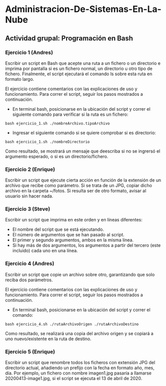 # Administracion-De-Sistemas-En-La-Nube

## Actividad grupal: Programación en Bash

### Ejercicio 1 (Andres)
Escribir un script en Bash que acepte una ruta a un fichero o un directorio e imprima por pantalla si es un fichero normal, un directorio u otro tipo de fichero. Finalmente, el script ejecutará el comando ls sobre esta ruta en formato largo.

El ejercicio contiene comentarios con las explicaciones de uso y funcionamiento. Para correr el script, seguir los pasos mostrados a continuación.
- En terminal bash, posicionarse en la ubicación del script y correr el siguiente comando para verificar si la ruta es un fichero:
```
bash ejercicio_1.sh ./nombreArchivo.tipoArchivo
```
- Ingresar el siguiente comando si se quiere comprobar si es directorio:
```
bash ejercicio_1.sh ./nombreDirectorio
```
Como resultado, se mostrará un mensaje que deescriba si no se ingrersó el argumento esperado, o si es un directorio/fichero.

### Ejercicio 2 (Enrique)
Escribir un script que ejecute cierta acción en función de la extensión de un archivo que recibe como parámetro. Si se trata de un JPG, copiar dicho archivo en la carpeta ~/fotos. Si resulta ser de otro formato, avisar al usuario sin hacer nada.

### Ejercicio 3 (Steve)
Escribir un script que imprima en este orden y en líneas diferentes:
* El nombre del script que se está ejecutando.
* El número de argumentos que se han pasado al script.
* El primer y segundo argumentos, ambos en la misma línea.
* Si hay más de dos argumentos, los argumentos a partir del tercero (este incluido) cada uno en una línea. 

### Ejercicio 4 (Andres)
Escribir un script que copie un archivo sobre otro, garantizando que solo reciba dos parámetros.

El ejercicio contiene comentarios con las explicaciones de uso y funcionamiento. Para correr el script, seguir los pasos mostrados a continuación.
- En terminal bash, posicionarse en la ubicación del script y correr el comando:
```
bash ejercicio_4.sh ./rutaArchivoOrigen ./rutaArchivoDestino
```
Como resultado, se realizará una copia del archivo origen y se copiará a uno nuevo/existente en la ruta de destino.

### Ejercicio 5 (Enrique)
Escribir un script que renombre todos los ficheros con extensión JPG del directorio actual, añadiendo un prefijo con la fecha en formato año, mes, día. Por ejemplo, un fichero con nombre imagen1.jpg pasaría a llamarse 20200413-image1.jpg, si el script se ejecuta el 13 de abril de 2020.